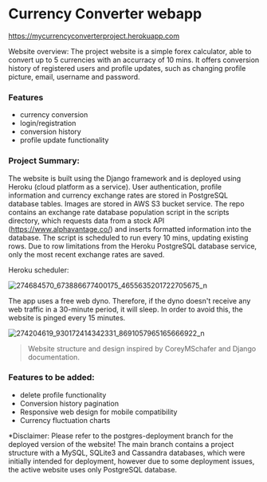 # Currency Converter webapp
https://mycurrencyconverterproject.herokuapp.com

Website overview:
The project website is a simple forex calculator, able to convert up to 5 currencies with an accurracy of 10 mins. It offers conversion history of registered users and profile updates, such as changing profile picture, email, username and password.

### Features
- currency conversion
- login/registration
- conversion history
- profile update functionality

### Project Summary:
The website is built using the Django framework and is deployed using Heroku (cloud platform as a service). User authentication, profile information and currency exchange rates are stored in PostgreSQL database tables. Images are stored in AWS S3 bucket service.
The repo contains an exchange rate database population script in the scripts directory, which requests data from a stock API (https://www.alphavantage.co/) and inserts formatted information into the database. The script is scheduled to run every 10 mins, updating existing rows. Due to row limitations from the Heroku PostgreSQL database service, only the most recent exchange rates are saved. 

Heroku scheduler:

![274684570_673886677400175_4655635201722705675_n](https://user-images.githubusercontent.com/90049004/156538736-0072b119-0822-4400-bcc2-8748e8189be6.png)

The app uses a free web dyno. Therefore, if the dyno doesn't receive any web traffic in a 30-minute period, it will sleep. In order to avoid this, the website is pinged every 15 minutes.

![274204619_930172414342331_8691057965165666922_n](https://user-images.githubusercontent.com/90049004/156539231-9436bd96-259d-4e80-86c0-d87e220ab79e.png)

> Website structure and design inspired by CoreyMSchafer and Django documentation.

### Features to be added:
- delete profile functionality
- Conversion history pagination
- Responsive web design for mobile compatibility
- Currency fluctuation charts

*Disclaimer:
Please refer to the postgres-deployment branch for the deployed version of the website!
The main branch contains a project structure with a MySQL, SQLite3 and Cassandra databases, which were initially intended for deployment,
however due to some deployment issues, the active website uses only PostgreSQL database.
